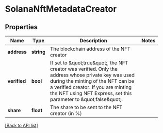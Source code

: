 # SolanaNftMetadataCreator

## Properties

Name | Type | Description | Notes
------------ | ------------- | ------------- | -------------
**address** | **string** | The blockchain address of the NFT creator |
**verified** | **bool** | If set to \&quot;true\&quot;, the NFT creator was verified. Only the address whose private key was used during the minting of the NFT can be a verified creator. If you are minting the NFT using NFT Express, set this parameter to \&quot;false\&quot;. |
**share** | **float** | The share to be sent to the NFT creator (in %) |

[[Back to API list]](../../README.md#api-endpoints)

